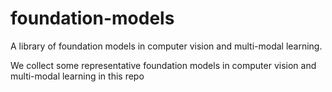 # foundation-models
A library of foundation models in computer vision and multi-modal learning. 

We collect some representative foundation models in computer vision and multi-modal learning in this repo